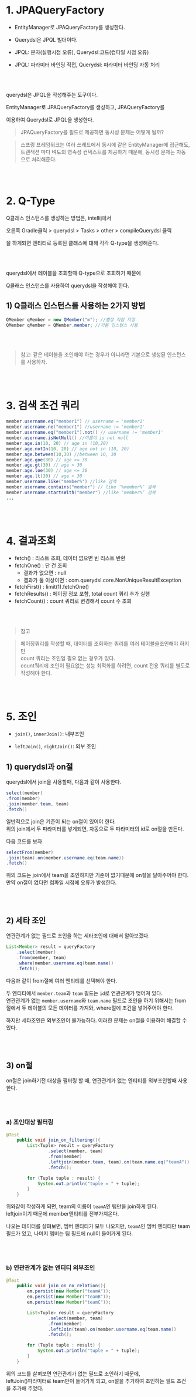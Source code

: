 # 1. JPAQueryFactory

- EntityManager로 JPAQueryFactory를 생성한다.

- Querydsl은 JPQL 빌더이다.

- JPQL: 문자(실행시점 오류), Querydsl:코드(컴파일 시점 오류)

- JPQL: 파라미터 바인딩 직접, Querydsl: 파라미터 바인딩 자동 처리

<br><Br>

querydsl은 JPQL을 작성해주는 도구이다.

EntityManager로 JPAQueryFactory를 생성하고, JPAQueryFactory를 

이용하여 Querydsl로 JPQL을 생성한다.

> JPAQueryFactory를 필드로 제공하면 동시성 문제는 어떻게 될까? 

> 스프링 프레임워크는 여러 쓰레드에서 동시에 같은 EntityManager에 접근해도, 트랜잭션 마다 벼도의 영속성 컨텍스트를 제공하기 때문에, 동시성 문제는 자동으로 처리해준다.

<br><br>

# 2. Q-Type

Q클래스 인스턴스를 생성하는 방법은, intellij에서

오른쪽 Gradle클릭 > querydsl > Tasks > other > compileQuerydsl 클릭

을 하게되면 엔티티로 등록된 클래스에 대해 각각 Q-type을 생성해준다.

<br><Br>

querydsl에서 테이블을 조회할때 Q-type으로 조회하기 때문에

Q클래스 인스턴스를 사용하여 querydsl을 작성해야 한다.

## 1) Q클래스 인스턴스를 사용하는 2가지 방법

```java
QMember qMember = new QMember("m"); //별칭 직접 지정
QMember qMember = QMember.member; //기본 인스턴스 사용
```

<Br><Br>

> 참고: 같은 테이블을 조인해야 하는 경우가 아니라면 기본으로 생성된 인스턴스를 사용하자.

<br><Br>

# 3. 검색 조건 쿼리

```java
member.username.eq("member1") // username = 'member1'
member.username.ne("member1") //username != 'member1'
member.username.eq("member1").not() // username != 'member1'
member.username.isNotNull() //이름이 is not null
member.age.in(10, 20) // age in (10,20)
member.age.notIn(10, 20) // age not in (10, 20)
member.age.between(10,30) //between 10, 30
member.age.goe(30) // age >= 30
member.age.gt(30) // age > 30
member.age.loe(30) // age <= 30
member.age.lt(30) // age < 30
member.username.like("member%") //like 검색
member.username.contains("member") // like ‘%member%’ 검색
member.username.startsWith("member") //like ‘member%’ 검색
...
```

<Br><Br>

# 4. 결과조회

- fetch() : 리스트 조회, 데이터 없으면 빈 리스트 반환
- fetchOne() : 단 건 조회
    - 결과가 없으면 : null
    - 결과가 둘 이상이면 : com.querydsl.core.NonUniqueResultException
- fetchFirst() : limit(1).fetchOne()
- fetchResults() : 페이징 정보 포함, total count 쿼리 추가 실행
- fetchCount() : count 쿼리로 변경해서 count 수 조회

<Br><Br>

> 참고

> 페이징쿼리를 작성할 때, 데이터를 조회하는 쿼리를 여러 테이블을조인해야 하지만  
count 쿼리는 조인일 필요 없는 경우가 있다.  
count쿼리에 조인이 필요없는 성능 최적화를 하려면, count 전용 쿼리를 별도로 작성해야 한다.

<br><Br>

# 5. 조인

- `join()`, `innerJoin()`: 내부조인

- `leftJoin()`, `rightJoin()`: 외부 조인


## 1) querydsl과 on절

querydsl에서 join을 사용할때, 다음과 같이 사용한다.

```java
select(member)
.from(member)
.join(member.team, team)
.fetch()
```

일반적으로 join은 기준이 되는 on절이 있어야 한다.  
위의 join에서 두 파라미터를 넣게되면, 자동으로 두 파라미터의 id로 on절을 만든다.  

다음 코드를 보자

```java
selectFrom(member)
.join(team).on(member.username.eq(team.name))
.fetch()
```
위의 코드는 join에서 team을 조인하지만 기준이 없기때문에 on절을 달아주어야 한다.  
만약 on절이 없다면 컴파일 시점에 오류가 발생한다.


<br><Br>

## 2) 세타 조인

연관관계가 없는 필드로 조인을 하는 세타조인에 대해서 알아보겠다.

```java
List<Member> result = queryFactory
    .select(member)
    .from(member, team)
    .where(member.username.eq(team.name))
    .fetch();
```

다음과 같이 from절에 여러 엔티티를 선택해야 한다.

두 엔티티에서 `member.team`과 `team` 필드는 `id`로 연관관계가 맺어져 있다.  
연관관계가 없는 `member.username`와 `team.name` 필드로 조인을 하기 위해서는 from절에서 두 테이블의 모든 데이터를 가져와, where절에 조건을 넣어주어야 한다.  

하지만 세타조인은 외부조인이 불가능하다. 이러한 문제는 on절을 이용하여 해결할 수 있다.

<br><Br>

## 3) on절

on절은 join하기전 대상을 필터링 할 때, 연관관계가 없는 엔티티를 외부조인할때 사용한다.

<br><Br>

### a) 조인대상 필터링

```java
@Test
    public void join_on_filtering(){
        List<Tuple> result = queryFactory
                .select(member, team)
                .from(member)
                .leftjoin(member.team, team).on(team.name.eq("teamA"))
                .fetch();

        for (Tuple tuple : result) {
            System.out.println("tuple = " + tuple);
        }
    }
```

위와같이 작성하게 되면, team의 이름이 `teamA`인 팀만을 join하게 된다.  
leftjoin이기 때문에 member엔티티를 전부가져온다.  

나오는 데이터를 살펴보면, 멤버 엔티티가 모두 나오지만, `teamA`인 멤버 엔티티만 team필드가 있고, 나머지 멤버는 팀 필드에 null이 들어가게 된다.

<br><Br>

### b) 연관관계가 없는 엔티티 외부조인

```java
@Test
    public void join_on_no_relation(){
        em.persist(new Member("teamA"));
        em.persist(new Member("teamB"));
        em.persist(new Member("teamC"));

        List<Tuple> result = queryFactory
                .select(member, team)
                .from(member)
                .leftJoin(team).on(member.username.eq(team.name))
                .fetch();

        for (Tuple tuple : result) {
            System.out.println("tuple = " + tuple);
        }
    }
```

위의 코드를 살펴보면 연관관계가 없는 필드로 조인하기 때문에,  
leftJoin()파라미터로 team만이 들어가게 되고, on절을 추가하여 조인하는 필드 조건을 추가해 주었다.

<br><Br>












